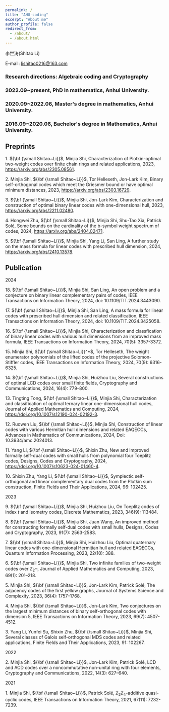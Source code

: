 ```yaml
---
permalink: /
title: "AHU-coding"
excerpt: "About me"
author_profile: false
redirect_from: 
  - /about/
  - /about.html
---
```


李世涛(Shitao Li)

E-mail: lishitao0216@163.com

### Research directions: Algebraic coding and Cryptography

### 2022.09~present, PhD in mathematics, Anhui University.
### 2020.09~2022.06, Master's degree in mathematics, Anhui University.
### 2016.09~2020.06, Bachelor's degree in Mathematics, Anhui University.

## Preprints  

$1.$ ${\bf {\small Shitao~Li}}$, Minjia Shi, Characterization of Plotkin-optimal two-weight codes over finite chain rings and related applications, 2023, https://arxiv.org/abs/2305.08561.  

$2.$ Minjia Shi, ${\bf {\small Shitao~Li}}$, Tor Helleseth, Jon-Lark Kim, Binary self-orthogonal codes which meet the Griesmer bound or have optimal minimum distances, 2023, https://arxiv.org/abs/2303.16729.  

$3.$ ${\bf {\small Shitao~Li}}$, Minjia Shi, Jon-Lark Kim, Characterization and construction of optimal binary linear codes with one-dimensional hull, 2023, https://arxiv.org/abs/2211.02480.  

$4.$ Hongwei Zhu, ${\bf {\small Shitao~Li}}$, Minjia Shi, Shu-Tao Xia, Patrick Solé, Some bounds on the cardinality of the b-symbol weight spectrum of codes, 2024, https://arxiv.org/abs/2404.02471.  

$5.$ ${\bf {\small Shitao~Li}}$, Minjia Shi, Yang Li, San Ling, A further study on the mass formula for linear codes with prescribed hull dimension, 2024, https://arxiv.org/abs/2410.13578.  

## Publication  

2024  

$18.$ ${\bf {\small Shitao~Li}}$, Minjia Shi, San Ling, An open problem and a conjecture on binary linear complementary pairs of codes, IEEE Transactions on Information Theory, 2024, doi: 10.1109/TIT.2024.3443090.  

$17.$ ${\bf {\small Shitao~Li}}$, Minjia Shi, San Ling, A mass formula for linear codes with prescribed hull dimension and related classification, IEEE Transactions on Information Theory, 2024, doi: 10.1109/TIT.2024.3425058.  

$16.$ ${\bf {\small Shitao~Li}}$, Minjia Shi, Characterization and classfication of binary linear codes with various hull dimensions from an improved mass formula, IEEE Transactions on Information Theory, 2024, 70(5): 3357-3372.  

$15.$ Minjia Shi, ${\bf {\small Shitao~Li}}^*$, Tor Helleseth, The weight enumerator polynomials of the lifted codes of the projective Solomon-Stiffler codes, IEEE Transactions on Information Theory, 2024, 70(9): 6316-6325. 

$14.$ ${\bf {\small Shitao~Li}}$, Minjia Shi, Huizhou Liu, Several constructions of optimal LCD codes over small finite fields, Cryptography and Communications, 2024, 16(4): 779–800.  

$13.$ Tingting Tong, ${\bf {\small Shitao~Li}}$, Minjia Shi, Characterization and classification of optimal ternary linear one-dimensional hull codes, Journal of Applied Mathematics and Computing, 2024, https://doi.org/10.1007/s12190-024-02192-3.  

$12.$ Ruowen Liu, ${\bf {\small Shitao~Li}}$, Minjia Shi, Construction of linear codes with various Hermitian hull dimensions and related EAQECCs, Advances in Mathematics of Communications, 2024, Doi: 10.3934/amc.2024013.  

$11.$ Yang Li, ${\bf {\small Shitao~Li}}$, Shixin Zhu, New and improved formally self-dual codes with small hulls from polynomial four Toeplitz codes, Designs, Codes and Cryptography, 2024, https://doi.org/10.1007/s10623-024-01460-4.  

$10.$ Shixin Zhu, Yang Li, ${\bf {\small Shitao~Li}}$, Symplectic self-orthogonal and linear complementary dual codes from the Plotkin sum construction, Finite Fields and Their Applications, 2024, 96: 102425.  

2023  

$9.$ ${\bf {\small Shitao~Li}}$, Minjia Shi, Huizhou Liu, On Toeplitz codes of index $t$ and isometry codes, Discrete Mathematics, 2023, 346(9): 113484.  

$8.$ ${\bf {\small Shitao~Li}}$, Minjia Shi, Juan Wang, An improved method for constructing formally self-dual codes with small hulls, Designs, Codes and Cryptography, 2023, 91(7): 2563-2583.  

$7.$ ${\bf {\small Shitao~Li}}$, Minjia Shi, Huizhou Liu, Optimal quaternary linear codes with one-dimensional Hermitian hull and related EAQECCs, Quantum Information Processing, 2023, 22(10): 388.  

$6.$ ${\bf {\small Shitao~Li}}$, Minjia Shi, Two infinite families of two-weight codes over $\mathbb{Z}_{2^m}$, Journal of Applied Mathematics and Computing, 2023, 69(1): 201–218.  

$5.$ Minjia Shi, ${\bf {\small Shitao~Li}}$, Jon-Lark Kim, Patrick Solé, The adjacency codes of the first yellow graphs, Journal of Systems Science and Complexity, 2023, 36(4): 1757–1768.  

$4.$ Minjia Shi, ${\bf {\small Shitao~Li}}$, Jon-Lark Kim, Two conjectures on the largest minimum distances of binary self-orthogonal codes with dimension 5, IEEE Transactions on Information Theory, 2023, 69(7): 4507-4512.  

$3.$ Yang Li, Yunfei Su, Shixin Zhu, ${\bf {\small Shitao~Li}}$, Minjia Shi, Several classes of Galois self-orthogonal MDS codes and related applications, Finite Fields and Their Applications, 2023, 91: 102267.  

2022  

$2.$ Minjia Shi, ${\bf {\small Shitao~Li}}$, Jon-Lark Kim, Patrick Solé, LCD and ACD codes over a noncommutative non-unital ring with four elements, Cryptography and Communications, 2022, 14(3): 627–640.  

2021  

$1.$ Minjia Shi, ${\bf {\small Shitao~Li}}$, Patrick Solé, $\mathbb{Z}_2\mathbb{Z}_4$-additive quasi-cyclic codes, IEEE Transactions on Information Theory, 2021, 67(11): 7232-7239.
